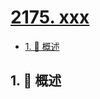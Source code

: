 # [2175. xxx](https://github.com/Tdahuyou/TNotes.leetcode/tree/main/notes/2175.%20xxx)

<!-- region:toc -->

- [1. 📝 概述](#1--概述)

<!-- endregion:toc -->

## 1. 📝 概述
